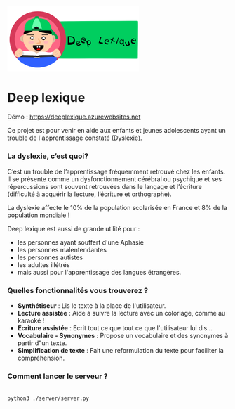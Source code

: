 
<img src="./server/static/img/logo.PNG" width="300">

# Deep lexique

Démo : <a href="https://deeplexique.azurewebsites.net">https://deeplexique.azurewebsites.net</a>

Ce projet est pour venir en aide aux enfants et jeunes adolescents ayant un trouble de l'apprentissage constaté (Dyslexie).

### La dyslexie, c’est quoi?

C’est un trouble de l’apprentissage fréquemment retrouvé chez les enfants. Il se présente comme un dysfonctionnement cérébral ou psychique et ses répercussions sont souvent retrouvées dans le langage et l’écriture (difficulté à acquérir la lecture, l’écriture et orthographe).

La dyslexie affecte le 10% de la population scolarisée en France et 8% de la population mondiale !

Deep lexique est aussi de grande utilité pour :
* les personnes ayant souffert d'une Aphasie
* les personnes malentendantes 
* les personnes autistes
* les adultes illétrés
* mais aussi pour l'apprentissage des langues étrangères.

### Quelles fonctionnalités vous trouverez ?

* **Synthétiseur** : Lis le texte à la place de l'utilisateur.
* **Lecture assistée** : Aide à suivre la lecture avec un coloriage, comme au karaoké !
* **Ecriture assistée** : Ecrit tout ce que tout ce que l'utilisateur lui dis...
* **Vocabulaire - Synonymes** : Propose un vocabulaire et des synonymes à partir d"un texte.
* **Simplification de texte** : Fait une reformulation du texte pour faciliter la compréhension.


### Comment lancer le serveur ?


```

python3 ./server/server.py

```